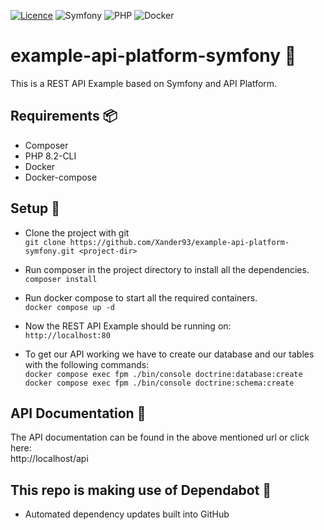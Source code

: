 [![Licence](https://img.shields.io/github/license/Ileriayo/markdown-badges?style=for-the-badge)](./LICENSE) ![Symfony](https://img.shields.io/badge/symfony-%23000000.svg?style=for-the-badge&logo=symfony&logoColor=white) ![PHP](https://img.shields.io/badge/php-%23777BB4.svg?style=for-the-badge&logo=php&logoColor=white) ![Docker](https://img.shields.io/badge/docker-%230db7ed.svg?style=for-the-badge&logo=docker&logoColor=white)<br>

# example-api-platform-symfony :tada:
This is a REST API Example based on Symfony and API Platform.

## Requirements :package:
- Composer
- PHP 8.2-CLI
- Docker
- Docker-compose

## Setup 🔨
- Clone the project with git  
`git clone https://github.com/Xander93/example-api-platform-symfony.git <project-dir>`

- Run composer in the project directory to install all the dependencies.  
`composer install`

- Run docker compose to start all the required containers.  
`docker compose up -d`

- Now the REST API Example should be running on:  
`http://localhost:80`

- To get our API working we have to create our database and our tables with the following commands:  
`docker compose exec fpm ./bin/console doctrine:database:create`  
`docker compose exec fpm ./bin/console doctrine:schema:create`

## API Documentation :memo:
The API documentation can be found in the above mentioned url or click here: <br>
http://localhost/api

## This repo is making use of Dependabot 🤖
- Automated dependency updates built into GitHub
